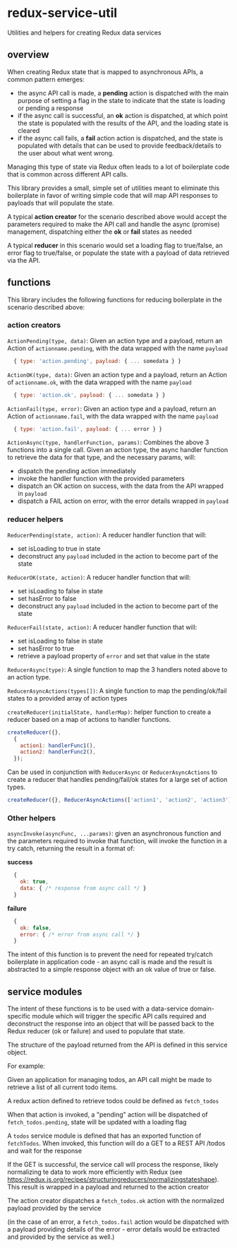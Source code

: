 # redux-service-util
Utilities and helpers for creating Redux data services

## overview

When creating Redux state that is mapped to asynchronous APIs, a common pattern emerges:
* the async API call is made, a **pending** action is dispatched with the main purpose of setting a flag in the state to indicate that the state is loading or pending a response
* if the async call is successful, an **ok** action is dispatched, at which point the state is populated with the results of the API, and the loading state is cleared
* if the async call fails, a **fail** action action is dispatched, and the state is populated with details that can be used to provide feedback/details to the user about what went wrong.

Managing this type of state via Redux often leads to a lot of boilerplate code that is common across different API calls.

This library provides a small, simple set of utilities meant to eliminate this boilerplate in favor of writing simple code that will map API responses to payloads that will populate the state.

A typical **action creator** for the scenario described above would accept the parameters required to make the API call and handle the async (promise) management, dispatching either the **ok** or **fail** states as needed

A typical **reducer** in this scenario would set a loading flag to true/false, an error flag to true/false, or populate the state with a payload of data retrieved via the API.


## functions

This library includes the following functions for reducing boilerplate in the scenario described above:

### action creators

```ActionPending(type, data)```: Given an action type and a payload, return an Action of `actionname.pending`, with the data wrapped with the name `payload`

```js
  { type: 'action.pending', payload: { ... somedata } }
```

```ActionOK(type, data)```: Given an action type and a payload, return an Action of `actionname.ok`, with the data wrapped with the name `payload`

```js
  { type: 'action.ok', payload: { ... somedata } }
```

```ActionFail(type, error)```: Given an action type and a payload, return an Action of `actionname.fail`, with the data wrapped with the name `payload`

```js
  { type: 'action.fail', payload: { ... error } }
```

```ActionAsync(type, handlerFunction, params)```: Combines the above 3 functions into a single call. Given an action type, the async handler function to retrieve the data for that type, and the necessary params, will:
* dispatch the pending action immediately
* invoke the handler function with the provided parameters
* dispatch an OK action on success, with the data from the API wrapped in  `payload`
* dispatch a FAIL action on error, with the error details wrapped in `payload`

### reducer helpers

```ReducerPending(state, action)```: A reducer handler function that will:
* set isLoading to true in state
* deconstruct any `payload` included in the action to become part of the state

```ReducerOK(state, action)```: A reducer handler function that will:
* set isLoading to false in state
* set hasError to false
* deconstruct any `payload` included in the action to become part of the state

```ReducerFail(state, action)```: A reducer handler function that will:
* set isLoading to false in state
* set hasError to true
* retrieve a payload property of `error` and set that value in the state

```ReducerAsync(type)```: A single function to map the 3 handlers noted above to an action type.  

```ReducerAsyncActions(types[])```: A single function to map the pending/ok/fail states to a provided array of action types

```createReducer(initialState, handlerMap)```: helper function to create a reducer based on a map of actions to handler functions.  

```js
createReducer({},
  {
    action1: handlerFunc1(),
    action2: handlerFunc2(),
  });
```

Can be used in conjunction with `ReducerAsync` or `ReducerAsyncActions` to create a reducer that handles pending/fail/ok states for a large set of action types.

```js
createReducer({}, ReducerAsyncActions(['action1', 'action2', 'action3']));
```

### Other helpers

```asyncInvoke(asyncFunc, ...params)```: given an asynchronous function and the parameters required to invoke that function, will invoke the function in a try catch, returning the result in a format of:

**success**

```js
  {
    ok: true,
    data: { /* response from async call */ }
  }
```
**failure**

```js
  {
    ok: false,
    error: { /* error from async call */ }
  }
```

The intent of this function is to prevent the need for repeated try/catch boilerplate in application code - an async call is made and the result is abstracted to a simple response object with an ok value of true or false.


## service modules

The intent of these functions is to be used with a data-service domain-specific module which will trigger the specific API calls required and deconstruct the response into an object that will be passed back to the Redux reducer (ok or failure) and used to populate that state.

The structure of the payload returned from the API is defined in this service object.

For example:

Given an application for managing todos, an API call might be made to retrieve a list of all current todo items.

A redux action defined to retrieve todos could be defined as `fetch_todos`

When that action is invoked, a "pending" action will be dispatched of `fetch_todos.pending`, state will be updated with a loading flag

A `todos` service module is defined that has an exported function of `fetchTodos`.  When invoked, this function will do a GET to a REST API /todos and wait for the response

If the GET is successful, the service call will process the response, likely normalizing te data to work more efficiently with Redux (see https://redux.js.org/recipes/structuringreducers/normalizingstateshape).  This result is wrapped in a payload and returned to the action creator

The action creator dispatches a `fetch_todos.ok` action with the normalized payload provided by the service

(in the case of an error, a `fetch_todos.fail` action would be dispatched with a payload providing details of the error - error details would be extracted and provided by the service as well.)
